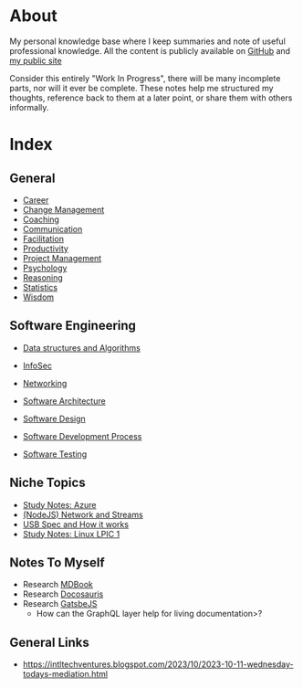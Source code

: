 # About

My personal knowledge base where I keep summaries and note of useful professional knowledge.
All the content is publicly available on [GitHub](https://segersian.github.io/knowledge-base/) and [my public site](https://kb.segersian.com)

Consider this entirely "Work In Progress", there will be many incomplete parts, nor will it ever be complete. These notes help me structured my thoughts, reference back to them at a later point, or share them with others informally.

# Index

## General

* [Career](career/index.md)
* [Change Management](change-management/index.md)
* [Coaching](coaching/index.md)
* [Communication](communication/index.md)
* [Facilitation](facilitation/index.md)
* [Productivity](productivity/index.md)
* [Project Management](project-management/index.md)
* [Psychology](psychology/index.md)
* [Reasoning](reasoning/index.md)
* [Statistics](statistics/index.md)
* [Wisdom](wisdom.md)

## Software Engineering

* [Data structures and Algorithms](data-struct-algo/index.md)
* [InfoSec](infosec/index.md)
* [Networking](network/index.md)

* [Software Architecture](software-architecture/index.md)
* [Software Design](software-design/index.md)
* [Software Development Process](software-development-process/index.md)
* [Software Testing](software-testing/index.md)

## Niche Topics

* [Study Notes: Azure](azure/index.md)
* [(NodeJS) Network and Streams](nodejs-streams-and-networking/index.md)
* [USB Spec and How it works](usb-spec/index.md)
* [Study Notes: Linux LPIC 1](linux-lpic-1/index.md)

## Notes To Myself

* Research [MDBook](https://rust-lang.github.io/mdBook/)
* Research [Docosauris](https://docusaurus.io/)
* Research [GatsbeJS](https://www.gatsbyjs.com/)
  * How can the GraphQL layer help for living documentation>?

## General Links

* https://intltechventures.blogspot.com/2023/10/2023-10-11-wednesday-todays-mediation.html
